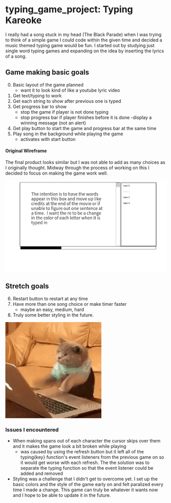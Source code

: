 # typing_game_project: Typing Kareoke
I really had a song stuck in my head (The Black Parade) when I was trying to think of a simple game I could code within the given time and decided a music themed typing game would be fun. I started out by studying just single word typing games and expanding on the idea by inserting the lyrics of a song. 

## Game making basic goals
0. Basic layout of the game planned 
    - want it to look kind of like a youtube lyric video 
1. Get text/typing to work 
2. Get each string to show after previous one is typed 
3. Get progress bar to show 
    - stop the game if player is not done typing 
    - stop progress bar if player finishes before it is done
        -display a winning message (not an alert) 
4. Get play button to start the game and progress bar at the same time 
5. Play song in the background while playing the game 
    - activates with start button

#### Original Wireframe
The final product looks similar but I was not able to add as many choices as I originally thought. Midway through the process of working on this I decided to focus on making the game work well.

<img src ="wireframe first draft.png">

## Stretch goals
6. Restart button to restart at any time
7. Have more than one song choice or make timer faster
    - maybe an easy, medium, hard
8. Truly some better styling in the future.
<img src ="giphy.gif">

### Issues I encountered
- When making spans out of each character the cursor skips over them
    and it makes the game look a bit broken while playing
    - was caused by using the refresh button but it left all of the typing{key} function's event listeners from the previous game on so it would get worse with each refresh. The the solution was to separate the typing function so that the event listener could be added and removed
- Styling was a challenge that I didn't get to overcome yet. I set up the basic colors and the style of the game early on and felt paralized every time I made a change. This game can truly be whatever it wants now and I hope to be able to update it in the future.

